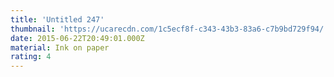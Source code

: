 ```yaml
---
title: 'Untitled 247'
thumbnail: 'https://ucarecdn.com/1c5ecf8f-c343-43b3-83a6-c7b9bd729f94/'
date: 2015-06-22T20:49:01.000Z
material: Ink on paper
rating: 4
---
```

